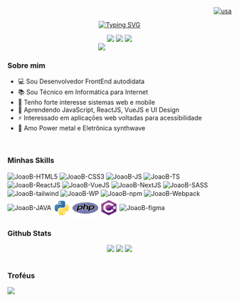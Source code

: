 <p align="right"><a href="https://github.com/JoaoBatistaJr/JoaoBatistaJr/blob/master/README-en.md"><img width="25" height="25" src="https://img.icons8.com/color/25/usa.png" alt="usa"/></p>
<p align="center" >
 <a href="https://git.io/typing-svg"><img src="https://readme-typing-svg.demolab.com?font=Fira+sans&size=26&duration=3000&pause=1000&color=61DAFB&center=true&vCenter=true&width=460&lines=Ol%C3%A1!+%F0%9F%91%8B%F0%9F%8F%BB+Boas+Vindas!;Sempre+aprendendo+coisas+novas.;Desenvolvedor+FrontEnd.;JavaScript+%7C+React.js+%7C+Vue.js+%7C+Next.js;HTML5+%7C+CSS3+%7C+SASS+%7C+Tailwind" alt="Typing SVG" /></a>
</p>

<div align="center">
    <a href="https://www.linkedin.com/in/jbjunior03/" target="_blank"><img src=https://img.shields.io/badge/linkedin-%2300acee.svg?color=405DE6&style=for-the-badge&logo=linkedin&logoColor=white /></a>
    <a href = "mailto:joaob.dev@gmail.com"><img src="https://img.shields.io/badge/-Gmail-%23333?style=for-the-badge&logo=gmail&logoColor=white" target="_blank"></a>
    <a href="https://instagram.com/joaob.dev" target="_blank"><img src=https://img.shields.io/badge/instagram-%ff5851db.svg?color=C13584&style=for-the-badge&logo=instagram&logoColor=white /></a>
</div>

<div>
  <picture> <img align="right" src="https://github.com/7oSkaaa/7oSkaaa/blob/main/Images/Right_Side.gif?raw=true" width = 300px> </picture>
</div>

<br>

<h3> Sobre mim</h3>
<div>
    <ul>
        <li>💻 Sou Desenvolvedor FrontEnd autodidata </li>
        <li>📚 Sou Técnico em Informática para Internet</li>
        <li>📝 Tenho forte interesse sistemas web e mobile </li>
        <li>🌱 Aprendendo JavaScript, ReactJS, VueJS e UI Design</li>
        <li>⚡ Interessado em aplicações web voltadas para acessibilidade</li>
        <li>🎵 Amo Power metal e Eletrônica synthwave
    </ul>
 </div>

<br>
<h3> Minhas Skills </h3>
  <div >
   <img align="center" alt="JoaoB-HTML5" height="40" width="40" src="https://img.icons8.com/color/48/000000/html-5--v1.png"/>
   <img align="center" alt="JoaoB-CSS3" height="40" width="40" src="https://img.icons8.com/color/48/000000/css3.png"/>
   <img align="center" alt="JoaoB-JS" height="40" width="40" src="https://img.icons8.com/color/48/000000/javascript--v1.png"/>
   <img align="center" alt="JoaoB-TS" height="40" width="40" <img width="40" height="40" src="https://img.icons8.com/color/40/typescript.png" />
   <img align="center" alt="JoaoB-ReactJS" height="40" width="40" src="https://img.icons8.com/officel/40/000000/react.png">
   <img align="center" alt="JoaoB-VueJS" height="40" width="40" src="https://img.icons8.com/color/40/vue-js.png"/>
   <img align="center" alt="JoaoB-NextJS" height="40" width="40" src="https://img.icons8.com/color/48/000000/nextjs.png"/>
   <img align="center" alt="JoaoB-SASS" height="40" width="40" src="https://img.icons8.com/color/48/000000/sass.png"/>
   <img align="center" alt="JoaoB-tailwind" height="40" width="40" <img width="40" height="40" src="https://img.icons8.com/color/40/tailwind_css.png"/>
   <img align="center" alt="JoaoB-WP" height="40" width="40" src="https://img.icons8.com/fluency/48/000000/wordpress.png"/>
   <img align="center" alt="JoaoB-npm" height="40" width="40" src="https://img.icons8.com/color/48/000000/npm.png"/>
   <img align="center" alt="JoaoB-Webpack" height="48" width="48" width="48" height="48" src="https://img.icons8.com/color/48/webpack.png"/>
   <img align="center" alt="JoaoB-JAVA" height="48" width="48" src="https://img.icons8.com/color/48/000000/java-coffee-cup-logo--v1.png"/>
   <img align="center" alt="JoaoB-Python" height="40" width="40" src="https://raw.githubusercontent.com/devicons/devicon/master/icons/python/python-original.svg">
   <img align="center" alt="JoaoB-PHP" height="48" width="58" src="https://raw.githubusercontent.com/devicons/devicon/master/icons/php/php-original.svg">
   <img align="center" alt="JoaoB-Csharp" height="35" width="40" src="https://raw.githubusercontent.com/devicons/devicon/master/icons/csharp/csharp-original.svg">
   <img align="center" alt="JoaoB-figma" height="35" width="40" src="https://img.icons8.com/color/40/figma--v1.png"/
</div>

<br>

<h3>Github Stats</h3>
<div align="center">
<!--     <img src="http://github-profile-summary-cards.vercel.app/api/cards/stats?username=joaobatistajr&theme=react" /> -->
    <img src="https://github-readme-stats.vercel.app/api?username=JoaoBatistaJr&theme=react&show_icons=true&hide_border=true&count_private=true" />
<!--     <img src="https://github-readme-stats.vercel.app/api/top-langs/?username=JoaoBatistaJr&theme=react&show_icons=true&hide_border=true&layout=compact" /> -->
    <img src="http://github-profile-summary-cards.vercel.app/api/cards/repos-per-language?username=joaobatistajr&theme=react" />
    <img src="http://github-profile-summary-cards.vercel.app/api/cards/profile-details?username=joaobatistajr&theme=react" />
</div>


<br>

   <h3> Troféus </h3>
   <div display="inline-block">
       <img src="https://github-profile-trophy.vercel.app/?username=joaobatistajr&theme=onedark&column=-1"/>
   </div>

  
  <!--<h3> Snake </h3>
  <div > 
    <img aling="center" src="https://github.com/joaobatistajr/joaobatistajr/blob/output/github-contribution-grid-snake.svg?color_snake=orange&color_dots=#bfd6f6,#8dbdff,#64a1f4,#4b91f1,#3c7dd9">
   </div>-->
